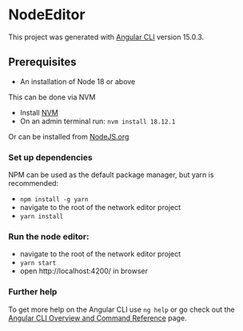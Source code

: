 # NodeEditor

This project was generated with [Angular CLI](https://github.com/angular/angular-cli) version 15.0.3.

## Prerequisites
- An installation of Node 18 or above

This can be done via NVM
- Install [NVM](https://github.com/coreybutler/nvm-windows)
- On an admin terminal run: `nvm install 18.12.1`

Or can be installed from [NodeJS.org](https://nodejs.org/en/download/)

### Set up dependencies
NPM can be used as the default package manager, but yarn is recommended:
- `npm install -g yarn`
- navigate to the root of the network editor project
- `yarn install`

### Run the node editor:
- navigate to the root of the network editor project
- `yarn start`
- open http://localhost:4200/ in browser

### Further help

To get more help on the Angular CLI use `ng help` or go check out the [Angular CLI Overview and Command Reference](https://angular.io/cli) page.
